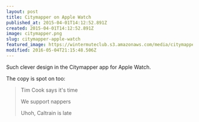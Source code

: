 ```yaml
---
layout: post
title: Citymapper on Apple Watch
published_at: 2015-04-01T14:12:52.891Z
created: 2015-04-01T14:12:52.891Z
image: citymapper.png
slug: citymapper-apple-watch
featured_image: https://wintermuteclub.s3.amazonaws.com/media/citymapper.png
modified: 2016-05-04T21:15:48.506Z
---
```

Such clever design in the Citymapper app for Apple Watch.

The copy is spot on too:

> Tim Cook says it's time
> 
> We support nappers
>
> Uhoh, Caltrain is late

